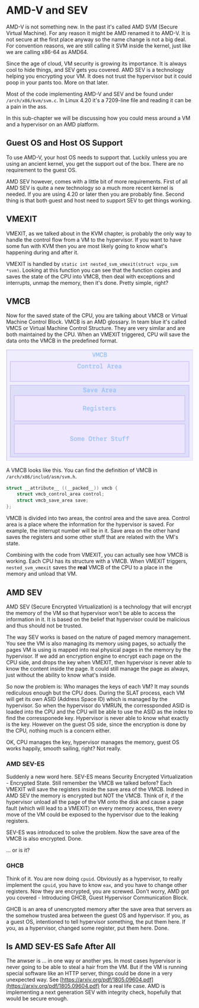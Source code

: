 # AMD-V and SEV

AMD-V is not something new. In the past it's called AMD SVM \(Secure Virtual Machine\). For any reason it might be AMD renamed it to AMD-V. It is not secure at the first place anyway so the name change is not a big deal. For convention reasons, we are still calling it SVM inside the kernel, just like we are calling x86-64 as AMD64.

Since the age of cloud, VM security is growing its importance. It is always cool to hide things, and SEV gets you covered. AMD SEV is a technology helping you encrypting your VM. It does not trust the hypervisor but it could poop in your pants too. More on that later.

Most of the code implementing AMD-V and SEV and be found under `/arch/x86/kvm/svm.c`. In Linux 4.20 it's a 7209-line file and reading it can be a pain in the ass.

In this sub-chapter we will be discussing how you could mess around a VM and a hypervisor on an AMD platform.

## Guest OS and Host OS Support

To use AMD-V, your host OS needs to support that. Luckily unless you are using an ancient kernel, you get the support out of the box. There are no requirement to the guest OS.

AMD SEV however, comes with a little bit of more requirements. First of all AMD SEV is quite a new technology so a much more recent kernel is needed. If you are using 4.20 or later then you are probably fine. Second thing is that both guest and host need to support SEV to get things working.

## VMEXIT

VMEXIT, as we talked about in the KVM chapter, is probably the only way to handle the control flow from a VM to the hypervisor. If you want to have some fun with KVM then you are most likely going to know what's happening during and after it.

VMEXIT is handled by `static int nested_svm_vmexit(struct vcpu_svm *svm)`. Looking at this function you can see that the function copies and saves the state of the CPU into VMCB, then deal with exceptions and interrupts, unmap the memory, then it's done. Pretty simple, right?

## VMCB

Now for the saved state of the CPU, you are talking about VMCB or Virtual Machine Control Block. VMCB is an AMD glossary. In team blue it's called VMCS or Virtual Machine Control Structure. They are very similar and are both maintained by the CPU. When an VMEXIT triggered, CPU will save the data onto the VMCB in the predefined format.

![VMCB Layout](../.gitbook/assets/picture1.png)

A VMCB looks like this. You can find the definition of VMCB in `/arch/x86/includ/asm/svm.h`. 

```c
struct __attribute__ ((__packed__)) vmcb {
	struct vmcb_control_area control;
	struct vmcb_save_area save;
};
```

VMCB is divided into two areas, the control area and the save area. Control area is a place where the information for the hypervisor is saved. For example, the interrupt number will be in it. Save area on the other hand saves the registers and some other stuff that are related with the VM's state.

Combining with the code from VMEXIT, you can actually see how VMCB is working. Each CPU has its structure with a VMCB. When VMEXIT triggers, `nested_svm_vmexit` saves the **real** VMCB of the CPU to a place in the memory and unload that VM.

## AMD SEV

AMD SEV \(Secure Encrypted Virtualization\) is a technology that will encrypt the memory of the VM so that hypervisor won't be able to access the information in it. It is based on the belief that hypervisor could be malicious and thus should not be trusted. 

The way SEV works is based on the nature of paged memory management. You see the VM is also managing its memory using pages, so actually the pages VM is using is mapped into real physical pages in the memory by the hypervisor. If we add an encryption engine to encrypt each page on the CPU side, and drops the key when VMEXIT, then hypervisor is never able to know the content inside the page. It could still manage the page as always, just without the ability to know what's inside.

So now the problem is: Who manages the keys of each VM? It may sounds rediculous enough but the CPU does. During the SLAT process, each VM will get its own ASID \(Address Space ID\) which is managed by the hypervisor. So when the hypervisor do VMRUN, the corressponded ASID is loaded into the CPU and the CPU will be able to use the ASID as the index to find the corressponede key. Hypervisor is never able to know what exactly is the key. However on the guest OS side, since the encryption is done by the CPU, nothing much is a concern either.

OK, CPU manages the key, hypervisor manages the memory, guest OS works happily, smooth sailing, right? Not really.

### AMD SEV-ES

Suddenly a new word here. SEV-ES means Security Encrypted Virtualization - Encrypted State. Still remember the VMCB we talked before? Each VMEXIT will save the registers inside the save area of the VMCB. Indeed in AMD SEV the memory is encrypted but NOT the VMCB. Think of it, if the hypervisor unload all the page of the VM onto the disk and cause a page fault \(which will lead to a VMEXIT\) on every memory access, then every move of the VM could be exposed to the hypervisor due to the leaking registers.

SEV-ES was introduced to solve the problem. Now the save area of the VMCB is also encrypted. Done.

... or is it?

### GHCB

Think of it. You are now doing `cpuid`. Obviously as a hypervisor, to really implement the `cpuid`, you have to know `eax`, and you have to change other registers. Now they are encrypted, you are screwed. Don't worry, AMD got you covered - Introducing GHCB, Guest Hypervisor Communication Block.

GHCB is an area of unencrypted memory after the save area that servers as the somehow trusted area between the guest OS and hypervisor. If you, as a guest OS, intentioned to tell hypervisor something, the put them here. If you, as a hypervisor, changed some register, put them here. Done.

## Is AMD SEV-ES Safe After All

The anwser is ... in one way or another yes. In most cases hypervisor is never going to be able to steal a hair from the VM. But if the VM is running special software like an HTTP server, things could be done in a very unexpected way. See [https://arxiv.org/pdf/1805.09604.pdf](https://arxiv.org/pdf/1805.09604.pdf) for a real life case. AMD is implementing a next generation SEV with integrity check, hopefully that would be secure enough.


